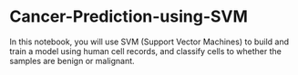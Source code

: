 # Cancer-Prediction-using-SVM
In this notebook, you will use SVM (Support Vector Machines) to build and train a model using human cell records, and classify cells to whether the samples are benign or malignant.
